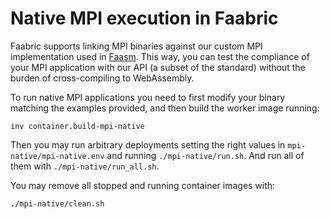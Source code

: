 # Native MPI execution in Faabric

Faabric supports linking MPI binaries against our custom MPI implementation
used in [Faasm](https://github.com/faasm/faasm). This way, you can test the
compliance of your MPI application with our API (a subset of the standard)
without the burden of cross-compiling to WebAssembly.

To run native MPI applications you need to first modify your binary matching
the examples provided, and then build the worker image running:
```
inv container.build-mpi-native
```

Then you may run arbitrary deployments setting the right values in
`mpi-native/mpi-native.env` and running `./mpi-native/run.sh`.
And run all of them with `./mpi-native/run_all.sh`.

You may remove all stopped and running container images with:
```bash
./mpi-native/clean.sh
```
